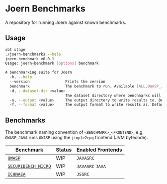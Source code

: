 Joern Benchmarks
================

A repository for running Joern against known benchmarks.

## Usage

```bash
sbt stage
./joern-benchmarks --help
joern-benchmark v0.0.1
Usage: joern-benchmark [options] benchmark

A benchmarking suite for Joern
  -h, --help
  --version                Prints the version
  benchmark                The benchmark to run. Available [ALL,OWASP_JAVASRC,OWASP_JAVA,SECURIBENCH_MICRO_JAVASRC,SECURIBENCH_MICRO_JAVA]
  -d, --dataset-dir <value>
                           The dataset directory where benchmarks will be initialized and executed. Default is `./workspace`.
  -o, --output <value>     The output directory to write results to. Default is `./results`.
  -f, --format <value>     The output format to write results as. Default is JSON. Available [JSON,CSV,MD]
```

## Benchmarks

The benchmark naming convention of `<BENCHMARK>_<FRONTEND>`, e.g. `OWASP_JAVA` runs `OWASP` using the `jimple2cpg`
frontend (JVM bytecode).

| Benchmark                                                             | Status | Enabled Frontends |
|-----------------------------------------------------------------------|--------|-------------------|
| [`OWASP`](https://owasp.org/www-project-benchmark/)                   | WIP    | `JAVASRC`         |
| [`SECURIBENCH_MICRO`](https://github.com/too4words/securibench-micro) | WIP    | `JAVASRC` `JAVA`  |
| [`ICHNAEA`](https://www.franktip.org/pubs/tse2020.pdf)                | WIP    | `JSSRC`           |
